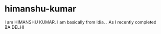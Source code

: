 # himanshu-kumar
 I am HIMANSHU KUMAR. I am basically from Idia. . As I recently completed BA DELHI
